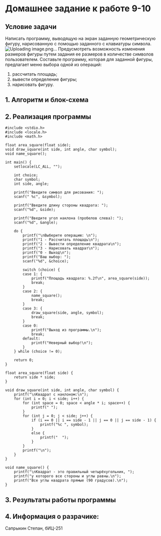 # Домашнее задание к работе 9-10
## Условие задачи
Написать программу, выводящую на экран заданную геометрическую фигуру, нарисованную с помощью заданного с клавиатуры символа.
![Uploading image.png…]()
Предусмотреть возможность изменения размеров фигуры путем задания ее размеров в количестве символов пользователем. Составьте программу, которая для заданной фигуры, предлагает меню выбора одной из операций:

1) рассчитать площадь;
2) вывести определение фигуры;
3) нарисовать фигуру.
## 1. Алгоритм и блок-схема
## 2. Реализация программы
    #include <stdio.h>
    #include <locale.h>
    #include <math.h>
    
    float area_square(float side);
    void draw_square(int side, int angle, char symbol);
    void name_square();
    
    int main() {
        setlocale(LC_ALL, "");
    
        int choice;
        char symbol;
        int side, angle;
    
        printf("Введите символ для рисования: ");
        scanf(" %c", &symbol);
    
        printf("Введите длину стороны квадрата: ");
        scanf("%d", &side);
    
        printf("Введите угол наклона (пробелов слева): ");
        scanf("%d", &angle);
    
        do {
            printf("\nВыберите операцию: \n");
            printf("1 - Рассчитать площадь\n");
            printf("2 - Вывести определение квадрата\n");
            printf("3 - Нарисовать квадрат\n");
            printf("0 - Выход\n");
            printf("Ваш выбор: ");
            scanf("%d", &choice);
    
            switch (choice) {
            case 1: {
                printf("Площадь квадрата: %.2f\n", area_square(side));
                break;
            }
            case 2: {
                name_square();
                break;
            }
            case 3: {
                draw_square(side, angle, symbol);
                break;
            }
            case 0:
                printf("Выход из программы.\n");
                break;
            default:
                printf("Неверный выбор!\n");
            }
        } while (choice != 0);
    
        return 0;
    }
    
    float area_square(float side) {
        return side * side;
    }
    
    void draw_square(int side, int angle, char symbol) {
        printf("\nКвадрат с наклоном:\n");
        for (int i = 0; i < side; i++) {
            for (int space = 0; space < angle * i; space++) {
                printf(" ");
            }
            for (int j = 0; j < side; j++) {
                if (i == 0 || i == side - 1 || j == 0 || j == side - 1) {
                    printf("%c ", symbol);
                }
                else {
                    printf("  ");
                }
            }
            printf("\n");
        }
    }
    
    void name_square() {
        printf("\nКвадрат - это правильный четырёхугольник, ");
        printf("у которого все стороны и углы равны.\n");
        printf("Все углы квадрата прямые (90 градусов).\n");
    }
## 3. Результаты работы программы
## 4. Информация о разрачике: 
Сапрыкин Степан, бИЦ-251
